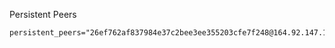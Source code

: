 Persistent Peers

```
persistent_peers="26ef762af837984e37c2bee3ee355203cfe7f248@164.92.147.131:26656"
